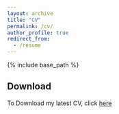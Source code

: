 ```yaml
---
layout: archive
title: "CV"
permalink: /cv/
author_profile: true
redirect_from:
  - /resume
---
```


{% include base_path %}

## Download

To Download my latest CV, click [here](/files/MohammadSinaParvizi_CV.pdf)